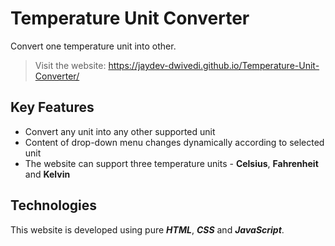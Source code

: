 # Temperature Unit Converter
Convert one temperature unit into other.

> Visit the website:
> https://jaydev-dwivedi.github.io/Temperature-Unit-Converter/

## Key Features
 - Convert any unit into any other supported unit
 - Content of drop-down menu changes dynamically according to selected unit
 - The website can support three temperature units - **Celsius**, **Fahrenheit** and **Kelvin**

## Technologies
This website is developed using pure ***HTML***, ***CSS*** and ***JavaScript***.
